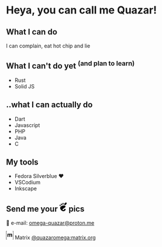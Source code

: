 # Heya, you can call me Quazar!

## What I can do
I can complain, eat hot chip and lie

## What I can't do yet <sup>(and plan to learn)</sup>
- Rust
- Solid JS

## ..what I can actually do
- Dart
- Javascript
- PHP
- Java
- C

## My tools
- Fedora Silverblue ❤️
- VSCodium
- Inkscape

## Send me your <img title="Gnome" alt="Gnome" src="./gnome-logo.svg" width=20px> pics
💌 e-mail: [omega-quazar@proton.me](mailto:omega-quazar@proton.me)  


<img alt="matrix logo" src="./matrix-logo.svg" width="20px"> Matrix [@quazaromega:matrix.org](https://matrix.to/#/@quazaromega:matrix.org)
